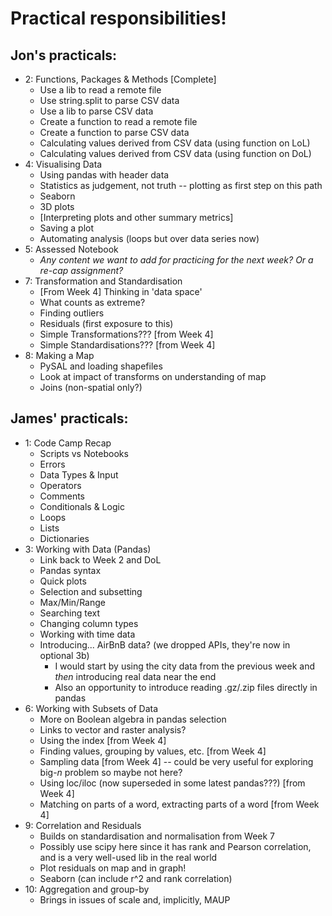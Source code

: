 
# Practical responsibilities!

## Jon's practicals:

* 2: Functions, Packages & Methods [Complete]
    * Use a lib to read a remote file
    * Use string.split to parse CSV data
    * Use a lib to parse CSV data
    * Create a function to read a remote file
    * Create a function to parse CSV data
    * Calculating values derived from CSV data (using function on LoL)
    * Calculating values derived from CSV data (using function on DoL)
* 4: Visualising Data
    * Using pandas with header data
    * Statistics as judgement, not truth -- plotting as first step on this path
    * Seaborn 
    * 3D plots
    * [Interpreting plots and other summary metrics]
    * Saving a plot
    * Automating analysis (loops but over data series now)
* 5: Assessed Notebook
    * _Any content we want to add for practicing for the next week? Or a re-cap assignment?_
* 7: Transformation and Standardisation
    * [From Week 4] Thinking in 'data space' 
    * What counts as extreme?
    * Finding outliers
    * Residuals (first exposure to this)
    * Simple Transformations??? [from Week 4]
    * Simple Standardisations??? [from Week 4]
* 8: Making a Map
    * PySAL and loading shapefiles
    * Look at impact of transforms on understanding of map
    * Joins (non-spatial only?)

## James' practicals:

* 1: Code Camp Recap
    * Scripts vs Notebooks
    * Errors
    * Data Types & Input
    * Operators
    * Comments
    * Conditionals & Logic
    * Loops
    * Lists
    * Dictionaries
* 3: Working with Data (Pandas)
    * Link back to Week 2 and DoL
    * Pandas syntax
    * Quick plots
    * Selection and subsetting
    * Max/Min/Range
    * Searching text
    * Changing column types
    * Working with time data
    * Introducing... AirBnB data? (we dropped APIs, they're now in optional 3b)
      * I would start by using the city data from the previous week and _then_ introducing real data near the end
      * Also an opportunity to introduce reading .gz/.zip files directly in pandas
* 6: Working with Subsets of Data
    * More on Boolean algebra in pandas selection
    * Links to vector and raster analysis? 
    * Using the index [from Week 4]
    * Finding values, grouping by values, etc. [from Week 4]
    * Sampling data [from Week 4] -- could be very useful for exploring big-_n_ problem so maybe not here?
    * Using loc/iloc (now superseded in some latest pandas???) [from Week 4]
    * Matching on parts of a word, extracting parts of a word [from Week 4]
* 9: Correlation and Residuals
    * Builds on standardisation and normalisation from Week 7
    * Possibly use scipy here since it has rank and Pearson correlation, and is a very well-used lib in the real world
    * Plot residuals on map and in graph! 
    * Seaborn (can include r^2 and rank correlation)
* 10: Aggregation and group-by
    * Brings in issues of scale and, implicitly, MAUP
